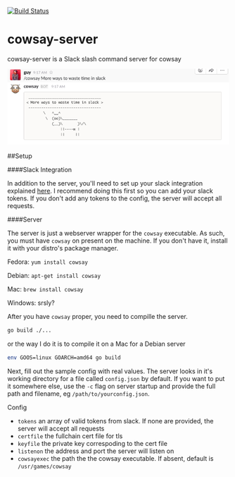 [![Build Status](https://travis-ci.org/guygrigsby/cowsay-server.svg?branch=master)](https://travis-ci.org/guygrigsby/cowsay-server)

# cowsay-server
cowsay-server is a Slack slash command server for cowsay

![Sample](/image/sample.png)

##Setup

####Slack Integration

In addition to the server, you'll need to set up your slack integration explained [here](https://api.slack.com/slash-commands). I recommend doing this first so you can add your slack tokens. If you don't add any tokens to the config, the server will accept all requests.

####Server

The server is just a webserver wrapper for the `cowsay` executable. As such, you must have `cowsay` on present on the machine. If you don't have it, install it with your distro's package manager.

Fedora:
`yum install cowsay`

Debian:
`apt-get install cowsay`

Mac:
`brew install cowsay`

Windows:
srsly?

After you have `cowsay` proper, you need to compille the server.

```bash
go build ./...
```
or the way I do it is to compile it on a Mac for a Debian server
```bash
env GOOS=linux GOARCH=amd64 go build
```


Next, fill out the sample config with real values. The server looks in it's working directory for a file called `config.json` by default. If you want to put it somewhere else, use the `-c` flag on server startup and provide the full path and filename, eg `/path/to/yourconfig.json`.

Config
- `tokens` an array of valid tokens from slack. If none are provided, the server will accept all requests
- `certfile` the fullchain cert file for tls
- `keyfile` the private key correspoding to the cert file
- `listenon` the address and port the server will listen on
- `cowsayexec` the path the the cowsay executable. If absent, default is `/usr/games/cowsay`


